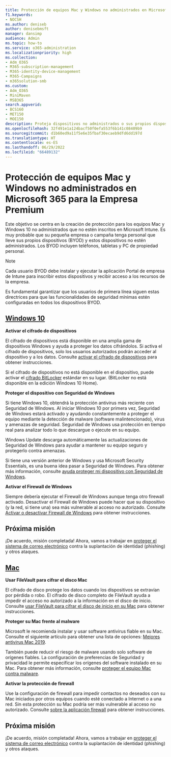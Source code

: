 ```yaml
---
title: Protección de equipos Mac y Windows no administrados en Microsoft 365 para la Empresa Premium
f1.keywords:
- NOCSH
ms.author: deniseb
author: denisebmsft
manager: dansimp
audience: Admin
ms.topic: how-to
ms.service: o365-administration
ms.localizationpriority: high
ms.collection:
- Adm_O365
- M365-subscription-management
- M365-identity-device-management
- M365-Campaigns
- m365solution-smb
ms.custom:
- Adm_O365
- MiniMaven
- MSB365
search.appverid:
- BCS160
- MET150
- MOE150
description: Proteja dispositivos no administrados o sus propios dispositivos (BYOD) frente a ciberataques con Microsoft 365 Empresa Premium. Cómo configurar la ciberseguridad para equipos Windows y Mac.
ms.openlocfilehash: 32f491e1a124bacf50f0efa553f6b141c08409b9
ms.sourcegitcommit: d1b60ed9a11f5e6e35fbaf30ecaeb9dfd6dd197d
ms.translationtype: HT
ms.contentlocale: es-ES
ms.lasthandoff: 06/29/2022
ms.locfileid: "66489132"
---
```

# <a name="protect-unmanaged-windows-pcs-and-macs-in-microsoft-365-business-premium"></a>Protección de equipos Mac y Windows no administrados en Microsoft 365 para la Empresa Premium

Este objetivo se centra en la creación de protección para los equipos Mac y Windows 10 no administrados que no estén inscritos en Microsoft Intune. Es muy probable que su pequeña empresa o campaña tenga personal que lleve sus propios dispositivos (BYOD) y estos dispositivos no estén administrados. Los BYOD incluyen teléfonos, tabletas y PC de propiedad personal.

>[!NOTE]
>Cada usuario BYOD debe instalar y ejecutar la aplicación Portal de empresa de Intune para inscribir estos dispositivos y recibir acceso a los recursos de la empresa.

Es fundamental garantizar que los usuarios de primera línea siguen estas directrices para que las funcionalidades de seguridad mínimas estén configuradas en todos los dispositivos BYOD.

## <a name="windows-10"></a>[Windows 10](#tab/Windows10)

**Activar el cifrado de dispositivos**<p>
El cifrado de dispositivos está disponible en una amplia gama de dispositivos Windows y ayuda a proteger los datos cifrándolos. Si activa el cifrado de dispositivos, solo los usuarios autorizados podrán acceder al dispositivo y a los datos. Consulte [activar el cifrado de dispositivos](https://support.microsoft.com/help/4028713/windows-10-turn-on-device-encryption) para obtener instrucciones.

 Si el cifrado de dispositivos no está disponible en el dispositivo, puede activar el [cifrado BitLocker](https://support.microsoft.com/help/4028713/windows-10-turn-on-device-encryption) estándar en su lugar. (BitLocker no está disponible en la edición Windows 10 Home). 

**Proteger el dispositivo con Seguridad de Windows**<p>
Si tiene Windows 10, obtendrá la protección antivirus más reciente con Seguridad de Windows. Al iniciar Windows 10 por primera vez, Seguridad de Windows estará activado y ayudando constantemente a proteger el equipo mediante la detección de malware (software malintencionado), virus y amenazas de seguridad. Seguridad de Windows usa protección en tiempo real para analizar todo lo que descargue o ejecute en su equipo.

Windows Update descarga automáticamente las actualizaciones de Seguridad de Windows para ayudar a mantener su equipo seguro y protegerlo contra amenazas.

Si tiene una versión anterior de Windows y usa Microsoft Security Essentials, es una buena idea pasar a Seguridad de Windows. Para obtener más información, consulte [ayuda proteger mi dispositivo con Seguridad de Windows](https://support.microsoft.com/help/17464/windows-10-help-protect-my-device-with-windows-security).

**Activar el Firewall de Windows**<p>
Siempre debería ejecutar el Firewall de Windows aunque tenga otro firewall activado. Desactivar el Firewall de Windows puede hacer que su dispositivo (y la red, si tiene una) sea más vulnerable al acceso no autorizado. Consulte [Activar o desactivar Firewall de Windows](https://support.microsoft.com/help/4028544/windows-10-turn-windows-defender-firewall-on-or-off) para obtener instrucciones.

## <a name="next-mission"></a>Próxima misión

¡De acuerdo, misión completada! Ahora, vamos a trabajar en [proteger el sistema de correo electrónico](m365bp-protect-email-overview.md) contra la suplantación de identidad (phishing) y otros ataques.

## <a name="mac"></a>[Mac](#tab/Mac)

**Usar FileVault para cifrar el disco Mac**<p>
El cifrado de disco protege los datos cuando los dispositivos se extravían por pérdida o robo. El cifrado de disco completo de FileVault ayuda a impedir el acceso no autorizado a la información en el disco de inicio. Consulte [usar FileVault para cifrar el disco de inicio en su Mac](https://support.apple.com/HT204837) para obtener instrucciones.

**Proteger su Mac frente al malware**<p>
Microsoft le recomienda instalar y usar software antivirus fiable en su Mac. Consulte el siguiente artículo para obtener una lista de opciones: [Mejores antivirus Mac 2019](https://www.macworld.co.uk/feature/mac-software/mac-antivirus-3672182/).

También puede reducir el riesgo de malware usando solo software de orígenes fiables. La configuración de preferencias de Seguridad y privacidad le permite especificar los orígenes del software instalado en su Mac. Para obtener más información, consulte [proteger el equipo Mac contra malware](https://support.apple.com/kb/PH25087).

**Activar la protección de firewall**<p>
Use la configuración de firewall para impedir contactos no deseados con su Mac iniciados por otros equipos cuando esté conectado a Internet o a una red. Sin esta protección su Mac podría ser más vulnerable al acceso no autorizado. Consulte [sobre la aplicación firewall](https://support.apple.com/HT201642) para obtener instrucciones.

## <a name="next-mission"></a>Próxima misión

¡De acuerdo, misión completada! Ahora, vamos a trabajar en [proteger el sistema de correo electrónico](m365bp-protect-email-overview.md) contra la suplantación de identidad (phishing) y otros ataques.